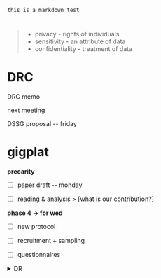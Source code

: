`this is a markdown test`

#
> * privacy - rights of individuals
> * sensitivity - an attribute of data
> * confidentiality - treatment of data



# DRC
DRC memo

next meeting

DSSG proposal -- friday


# gigplat
**precarity**

- [ ] paper draft -- monday

- [ ] reading & analysis > [what is our contribution?]

**phase 4 -> for wed**

- [ ] new protocol

- [ ] recruitment + sampling

- [ ] questionnaires

<details><summary>DR</summary>

`i'm hidden?`

maybe

</details>
